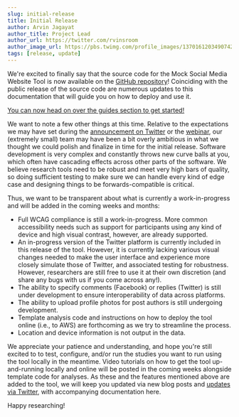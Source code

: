 ```yaml
---
slug: initial-release
title: Initial Release
author: Arvin Jagayat
author_title: Project Lead
author_url: https://twitter.com/rvinsroom
author_image_url: https://pbs.twimg.com/profile_images/1370161203490742282/IChWxDnx_400x400.jpg
tags: [release, update]
---
```


We're excited to finally say that the source code for the Mock Social Media Website Tool is now available on the [GitHub repository](https://github.com/arvinsroom/mocksocialmediawebsite)! Coinciding with the public release of the source code are numerous updates to this documentation that will guide you on how to deploy and use it.

[You can now head on over the guides section to get started!](https://docs.studysocial.media/docs/overview)

We want to note a few other things at this time. Relative to the expectations we may have set during the [announcement on Twitter](https://twitter.com/rvinsroom/status/1401926670802735107) or the [webinar](https://www.youtube.com/embed/XJIUOrE55gU), our (extremely small) team may have been a bit overly ambitious in what we thought we could polish and finalize in time for the initial release. Software development is very complex and constantly throws new curve balls at you, which often have cascading effects across other parts of the software. We believe research tools need to be robust and meet very high bars of quality, so doing sufficient testing to make sure we can handle every kind of edge case and designing things to be forwards-compatible is critical.

Thus, we want to be transparent about what is currently a work-in-progress and will be added in the coming weeks and months:
* Full WCAG compliance is still a work-in-progress. More common accessibility needs such as support for participants using any kind of device and high visual contrast, however, are already supported.
* An in-progress version of the Twitter platform is currently included in this release of the tool. However, it is currently lacking various visual changes needed to make the user interface and experience more closely simulate those of Twitter, and associated testing for robustness. However, researchers are still free to use it at their own discretion (and share any bugs with us if you come across any!).
* The ability to specify comments (Facebook) or replies (Twitter) is still under development to ensure interoperability of data across platforms.
* The ability to upload profile photos for post authors is still undergoing development.
* Template analysis code and instructions on how to deploy the tool online (i.e., to AWS) are forthcoming as we try to streamline the process.
* Location and device information is not output in the data.

We appreciate your patience and understanding, and hope you're still excited to to test, configure, and/or run the studies you want to run using the tool locally in the meantime. Video tutorials on how to get the tool up-and-running locally and online will be posted in the coming weeks alongside template code for analyses. As these and the features mentioned above are added to the tool, we will keep you updated via new blog posts and [updates via Twitter](https://www.twitter.com/rvinsroom), with accompanying documentation here.

Happy researching!